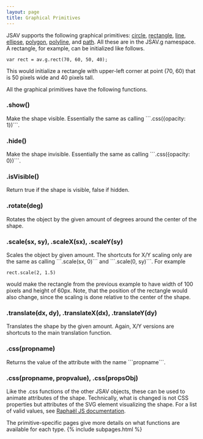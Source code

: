 ```yaml
---
layout: page
title: Graphical Primitives
---
```


JSAV supports the following graphical primitives: [circle](circle/), [rectangle](rectangle/), [line](lines/),
  [ellipse](ellipse/), [polygon](lines/), [polyline](lines/), and [path](path/). All these are in the JSAV.g namespace. A
  rectangle, for example, can be initialized like follows.

    var rect = av.g.rect(70, 60, 50, 40);

This would initialize a rectangle with upper-left corner at point (70, 60) that
  is 50 pixels wide and 40 pixels tall.

All the graphical primitives have the following functions.

<h3 class="apimethod">.show()</h3>
Make the shape visible. Essentially the same as calling ```.css({opacity: 1})```.

<h3 class="apimethod">.hide()</h3>
Make the shape invisible. Essentially the same as calling ```.css({opacity: 0})```.

<h3 class="apimethod">.isVisible()</h3>
Return true if the shape is visible, false if hidden.

<h3 class="apimethod">.rotate(deg)</h3>
Rotates the object by the given amount of degrees around the center of the shape.

<h3 class="apimethod">.scale(sx, sy), .scaleX(sx), .scaleY(sy)</h3>
Scales the object by given amount. The shortcuts for X/Y scaling only
  are the same as calling ```.scale(sx, 0)``` and ```.scale(0, sy)```. For example

    rect.scale(2, 1.5)

would make the rectangle from the previous example to have width of 100 pixels and height of 60px. Note, that the position of the rectangle would also change, since the scaling is done relative to the center of the shape.

<h3 class="apimethod">.translate(dx, dy), .translateX(dx), .translateY(dy)</h3>
Translates the shape by the given amount. Again, X/Y versions are shortcuts to
  the main translation function.

<h3 class="apimethod">.css(propname)</h3>
Returns the value of the attribute with the name ```propname```.

<h3 class="apimethod">.css(propname, propvalue), .css(propsObj)</h3>
Like the .css functions of the other JSAV objects, these can be used to animate
  attributes of the shape. Technically, what is changed is not CSS properties but
  attributes of the SVG element visualizing the shape. For a list of valid values,
  see <a href="http://raphaeljs.com/reference.html#Element.attr">Rapha&euml;l JS documentation</a>.


The primitive-specific pages give more details on what functions are available for each type.
  {% include subpages.html %}
